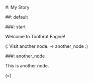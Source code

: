 #: My Story


##: default

###: start

Welcome to Toothrot Engine!

(: Visit another node. => another_node :)


###: another_node

This is another node.

(<)


